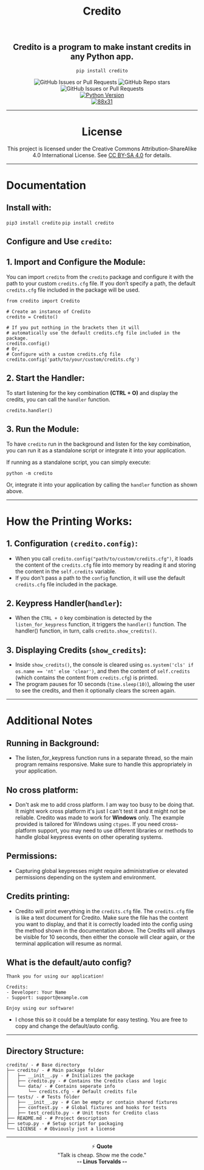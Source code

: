<h1 align="center">
    Credito
</h1>

<br/>

<div align="center">
 
## Credito is a program to make **instant** credits in any Python app.
`pip install credito`

<div align="center">
  <img alt="GitHub Issues or Pull Requests" src="https://img.shields.io/github/issues/james-beans/credito?style=for-the-badge&logo=Github">
  <img alt="GitHub Repo stars" src="https://img.shields.io/github/stars/james-beans/credito?style=for-the-badge&logo=Github">
  <img alt="GitHub Issues or Pull Requests" src="https://img.shields.io/github/issues-closed/james-beans/credito?style=for-the-badge&logo=Github">
  <br>
  <a href="https://pypi.org/project/credito/"><img alt="Python Version" src="https://img.shields.io/pypi/pyversions/credito?style=for-the-badge&logo=Pypi&logoColor=white"></a>
  <br>
  <a href="https://pypi.org/project/credito/"><img alt="88x31" src="https://licensebuttons.net/l/by-sa/4.0/88x31.png"></a>
</div>


</div>
 
<hr>
<div align="center">

# License
This project is licensed under the Creative Commons Attribution-ShareAlike 4.0 International License. See [CC BY-SA 4.0](https://creativecommons.org/licenses/by-sa/4.0/) for details.
</div>
<hr>

<div align="left">

# Documentation
## Install with:

`pip3 install credito`
`pip install credito`

## Configure and Use `credito`:

## 1. Import and Configure the Module:

You can import `credito` from the `credito` package and configure it with the path to your custom `credits.cfg` file. If you don’t specify a path, the default `credits.cfg` file included in the package will be used.

```
from credito import Credito

# Create an instance of Credito
credito = Credito()

# If you put nothing in the brackets then it will
# automatically use the default credits.cfg file included in the package.
credito.config()
# Or,
# Configure with a custom credits.cfg file
credito.config('path/to/your/custom/credits.cfg')
```


## 2. Start the Handler:
To start listening for the key combination **(CTRL + O)** and display the credits, you can call the `handler` function.
```
credito.handler()
```

## 3. Run the Module:
To have `credito` run in the background and listen for the key combination, you can run it as a standalone script or integrate it into your application.

If running as a standalone script, you can simply execute:
```
python -m credito
```
Or, integrate it into your application by calling the `handler` function as shown above.

<hr>
</div>
<div align="left">

# How the Printing Works:

## 1. Configuration `(credito.config)`:
- When you call `credito.config("path/to/custom/credits.cfg")`, it loads the content of the `credits.cfg` file into memory by reading it and storing the content in the `self.credits` variable.
- If you don't pass a path to the `config` function, it will use the default `credits.cfg` file included in the package.

## 2. Keypress Handler(`handler`):
- When the `CTRL + O` key combination is detected by the `listen_for_keypress` function, it triggers the `handler()` function. The handler() function, in turn, calls `credito.show_credits()`.

## 3. Displaying Credits (`show_credits`):
- Inside `show_credits()`, the console is cleared using `os.system('cls' if os.name == 'nt' else 'clear')`, and then the content of `self.credits` (which contains the content from `credits.cfg`) is printed.
- The program pauses for 10 seconds (`time.sleep(10)`), allowing the user to see the credits, and then it optionally clears the screen again.

<hr>

<div align="left">

# Additional Notes

## Running in Background:
- The listen_for_keypress function runs in a separate thread, so the main program remains responsive. Make sure to handle this appropriately in your application.

## No cross platform:
- Don't ask me to add cross platform. I am way too busy to be doing that. It might work cross platform it's just I can't test it and it might not be reliable. Credito was made to work for **Windows** only. The example provided is tailored for Windows using `ctypes`. If you need cross-platform support, you may need to use different libraries or methods to handle global keypress events on other operating systems. 

## Permissions:
- Capturing global keypresses might require administrative or elevated permissions depending on the system and environment.

## Credits printing:
- Credito will print everything in the `credits.cfg` file. The `credits.cfg` file is like a text document for Credito. Make sure the file has the content you want to display, and that it is correctly loaded into the config using the method shown in the documentation above. The Credits will allways be visible for 10 seconds, then either the console will clear again, or the terminal application will resume as normal.

## What is the default/auto config?
```
Thank you for using our application!

Credits:
- Developer: Your Name
- Support: support@example.com

Enjoy using our software!
```

- I chose this so it could be a template for easy testing. You are free to copy and change the default/auto config.


</div>

</div>

<hr>

<div align="left">

## Directory Structure:

```
credito/ - # Base directory
├── credito/ - # Main package folder
│   ├── __init__.py - # Initializes the package
│   ├── credito.py - # Contains the Credito class and logic
│   └── data/ - # Contains seperate info
│       └── credits.cfg - # Default credits file 
├── tests/ - # Tests folder
│   ├── __init__.py - # Can be empty or contain shared fixtures
│   ├── conftest.py - # Global fixtures and hooks for tests
│   ├── test_credito.py - # Unit tests for Credito class
├── README.md - # Project description
├── setup.py - # Setup script for packaging
└── LICENSE - # Obviously just a license
```

</div>

<hr>

<div align="center">
    
⚡ **Quote**<br> "Talk is cheap. Show me the code." <br> **-- Linus Torvalds --**

</div>

<br/>
